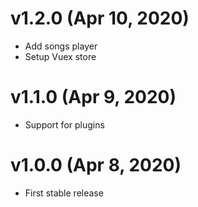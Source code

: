 # v1.2.0 (Apr 10, 2020)
- Add songs player 
- Setup Vuex store

# v1.1.0 (Apr 9, 2020)
- Support for plugins

# v1.0.0 (Apr 8, 2020)
- First stable release